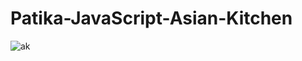 # Patika-JavaScript-Asian-Kitchen
![ak](https://user-images.githubusercontent.com/97106063/160868146-4b107e54-3ae6-4c3d-a9f1-c9e1dcb3f140.png)
